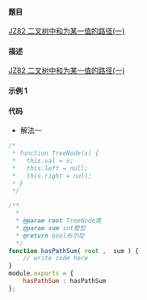 #### 題目

[JZ82 二叉树中和为某一值的路径(一)](https://www.nowcoder.com/practice/508378c0823c423baa723ce448cbfd0c?tpId=13&tqId=634&ru=/practice/8b3b95850edb4115918ecebdf1b4d222&qru=/ta/coding-interviews/question-ranking)

#### 描述

[JZ82 二叉树中和为某一值的路径(一)](https://www.nowcoder.com/practice/508378c0823c423baa723ce448cbfd0c?tpId=13&tqId=634&ru=/practice/8b3b95850edb4115918ecebdf1b4d222&qru=/ta/coding-interviews/question-ranking)

#### 示例 1

#### 代码

- 解法一

```js
/*
 * function TreeNode(x) {
 *   this.val = x;
 *   this.left = null;
 *   this.right = null;
 * }
 */

/**
  * 
  * @param root TreeNode类 
  * @param sum int整型 
  * @return bool布尔型
  */
function hasPathSum( root ,  sum ) {
    // write code here
}
module.exports = {
    hasPathSum : hasPathSum
};
```
